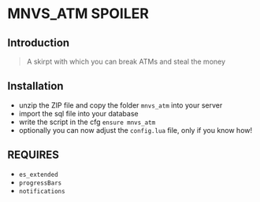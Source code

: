 # MNVS_ATM SPOILER

## Introduction
> A skirpt with which you can break ATMs and steal the money

## Installation
- unzip the ZIP file and copy the folder `mnvs_atm` into your server
- import the sql file into your database
- write the script in the cfg `ensure mnvs_atm`
- optionally you can now adjust the `config.lua` file, only if you know how!

## REQUIRES
- `es_extended`
- `progressBars`
- `notifications`
